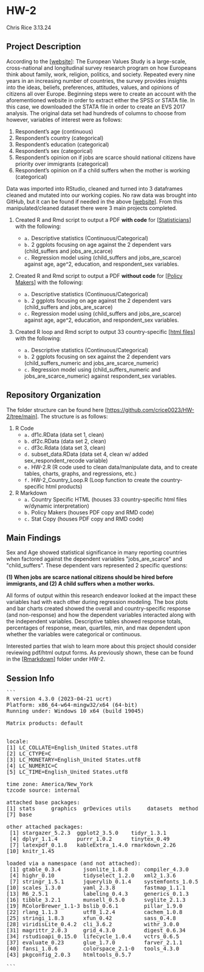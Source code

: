 # HW-2
Chris Rice
3.13.24

## Project Description
According to the [[website](https://search.gesis.org/research_data/ZA7500#variables|exploredata-ZA7500_Varv72|0|variable_order|asc)]: The European Values Study is a large-scale, cross-national and longitudinal
survey research program on how Europeans think about family, work, religion, politics, and society. Repeated
every nine years in an increasing number of countries, the survey provides insights into the ideas, beliefs,
preferences, attitudes, values, and opinions of citizens all over Europe.
Beginning steps were to create an account with the aforementioned website in order to extract either the
SPSS or STATA file. In this case, we downloaded the STATA file in order to create an EVS 2017 analysis.
The original data set had hundreds of columns to choose from however, variables of interest were as follows:

1. Respondent’s age (continuous)
2. Respondent’s country (categorical)
3. Respondent’s education (categorical)
4. Respondent’s sex (categorical)
5. Respondent’s opinion on if jobs are scarce should national citizens have priority over immigrants (categorical)
6. Respondent’s opinion on if a child suffers when the mother is working (categorical)

Data was imported into RStudio, cleaned and turned into 3 dataframes cleaned and mutated into our working copies. No raw data was brought into GitHub, but it can be found if needed in the above [[website](https://search.gesis.org/research_data/ZA7500#variables|exploredata-ZA7500_Varv72|0|variable_order|asc)].
From this manipulated/cleaned dataset there were 3 main projects completed.

1. Created R and Rmd script to output a PDF **with code** for [[Statisticians](https://github.com/crice0023/HW-2/blob/main/Rmarkdown/Stat%20Copy/EVS_Statistician_Copy.pdf)] with the following:
   - `a.` Descriptive statistics (Continuous/Categorical)
   - `b.` 2 ggplots focusing on age against the 2 dependent vars (child_suffers and jobs_are_scarce)
   - `c.` Regression model using (child_suffers and jobs_are_scarce) against age, age^2, education, and respondent_sex variables.

2. Created R and Rmd script to output a PDF **without  code** for [[Policy Makers](https://github.com/crice0023/HW-2/blob/main/Rmarkdown/Policy%20Makers/EVS_Policy_Makers_Copy.pdf)] with the following:
   - `a.`  Descriptive statistics (Continuous/Categorical)
   - `b.`  2 ggplots focusing on age against the 2 dependent vars (child_suffers and jobs_are_scarce)
   - `c.`  Regression model using (child_suffers and jobs_are_scarce) against age, age^2, education, and respondent_sex variables.
  
3. Created R loop and Rmd script to output 33 country-specific [[html files](https://github.com/crice0023/HW-2/tree/main/Rmarkdown/Country%20Specific%20HTML)] with the following: 
   - `a.`  Descriptive statistics (Continuous/Categorical)
   - `b.`  2 ggplots focusing on sex against the 2 dependent vars (child_suffers_numeric and jobs_are_scarce_numeric)
   - `c.`  Regression model using (child_suffers_numeric and jobs_are_scarce_numeric) against respondent_sex variables. 
   
     
##  Repository Organization
The folder structure can be found here [https://github.com/crice0023/HW-2/tree/main].
The structure is as follows: 
1. R Code
    - `a.` df1c.RData (data set 1, clean)
    - `b.` df2c.RData (data set 2, clean)
    - `c.` df3c.Rdata (data set 3, clean)
    - `d.` subset_data.RData (data set 4, clean w/ added sex_respondent_recode variable)
    - `e.` HW-2.R  (R code used to clean data/manipulate data, and to create tables, charts, graphs, and regressions, etc.)
    - `f.` HW-2_Country_Loop.R  (Loop function to create the country-specific html products)
2. R Markdown
    - `a.` Country Specific HTML (houses 33 country-specific html files w/dynamic interpretation)
    - `b.` Policy Makers (houses PDF copy and RMD code)
    - `c.` Stat Copy (houses PDF copy and RMD code)
 
## Main Findings

   Sex and Age showed statistical significance in many reporting countries when factored against the dependent variables "jobs_are_scarce" and "child_suffers". These    dependent vars represented 2 specific questions: 
   
   **(1) When jobs are scarce national citizens should be hired before immigrants, and (2) A child suffers when a mother works.** 
   
   All forms of output within this research endeavor looked at the impact these variables had with each other during regression modeling. The box plots and bar charts created showed the overall and country-specific response (and non-response) and how the dependent variables interacted along with the independent variables. Descriptive tables showed response totals, percentages of response, mean, quartiles, min, and max dependent upon whether the variables were categorical or continuous. 

   Interested parties that wish to learn more about this project should consider reviewing pdf/html output forms. As previously shown, these can be found in the [[Rmarkdown](https://github.com/crice0023/HW-2/tree/main/Rmarkdown)] folder under HW-2. 

## Session Info ##

<pre>
```
R version 4.3.0 (2023-04-21 ucrt)
Platform: x86_64-w64-mingw32/x64 (64-bit)
Running under: Windows 10 x64 (build 19045)

Matrix products: default


locale:
[1] LC_COLLATE=English_United States.utf8 
[2] LC_CTYPE=C                            
[3] LC_MONETARY=English_United States.utf8
[4] LC_NUMERIC=C                          
[5] LC_TIME=English_United States.utf8    

time zone: America/New_York
tzcode source: internal

attached base packages:
[1] stats     graphics  grDevices utils     datasets  methods  
[7] base     

other attached packages:
 [1] stargazer_5.2.3  ggplot2_3.5.0    tidyr_1.3.1     
 [4] dplyr_1.1.4      purrr_1.0.2      tinytex_0.49    
 [7] latexpdf_0.1.8   kableExtra_1.4.0 rmarkdown_2.26  
[10] knitr_1.45      

loaded via a namespace (and not attached):
 [1] gtable_0.3.4       jsonlite_1.8.8     compiler_4.3.0    
 [4] highr_0.10         tidyselect_1.2.0   xml2_1.3.6        
 [7] stringr_1.5.1      jquerylib_0.1.4    systemfonts_1.0.5 
[10] scales_1.3.0       yaml_2.3.8         fastmap_1.1.1     
[13] R6_2.5.1           labeling_0.4.3     generics_0.1.3    
[16] tibble_3.2.1       munsell_0.5.0      svglite_2.1.3     
[19] RColorBrewer_1.1-3 bslib_0.6.1        pillar_1.9.0      
[22] rlang_1.1.3        utf8_1.2.4         cachem_1.0.8      
[25] stringi_1.8.3      xfun_0.42          sass_0.4.8        
[28] viridisLite_0.4.2  cli_3.6.2          withr_3.0.0       
[31] magrittr_2.0.3     grid_4.3.0         digest_0.6.34     
[34] rstudioapi_0.15.0  lifecycle_1.0.4    vctrs_0.6.5       
[37] evaluate_0.23      glue_1.7.0         farver_2.1.1      
[40] fansi_1.0.6        colorspace_2.1-0   tools_4.3.0       
[43] pkgconfig_2.0.3    htmltools_0.5.7  

```
</pre>
